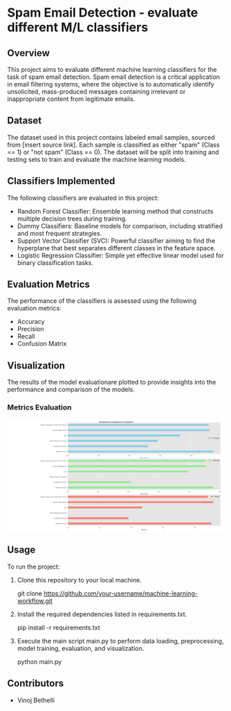 # Spam Email Detection - evaluate different M/L classifiers

## Overview
This project aims to evaluate different machine learning classifiers for the task of spam email detection. Spam email detection is a critical application in email filtering systems, where the objective is to automatically identify unsolicited, mass-produced messages containing irrelevant or inappropriate content from legitimate emails.

## Dataset
The dataset used in this project contains labeled email samples, sourced from [insert source link]. Each sample is classified as either "spam" (Class == 1) or "not spam" (Class == 0). The dataset will be split into training and testing sets to train and evaluate the machine learning models.

## Classifiers Implemented
The following classifiers are evaluated in this project:

- Random Forest Classifier: Ensemble learning method that constructs multiple decision trees during training.
- Dummy Classifiers: Baseline models for comparison, including stratified and most frequent strategies.
- Support Vector Classifier (SVC): Powerful classifier aiming to find the hyperplane that best separates different classes in the feature space.
- Logistic Regression Classifier: Simple yet effective linear model used for binary classification tasks.

## Evaluation Metrics
The performance of the classifiers is assessed using the following evaluation metrics:

- Accuracy
- Precision
- Recall
- Confusion Matrix

## Visualization

The results of the model evaluationare plotted to provide insights into the performance and comparison of the models.

### Metrics Evaluation

![Metrics Evaluation](assets\classifier_performance.png)


## Usage
To run the project:

1. Clone this repository to your local machine.

    git clone https://github.com/your-username/machine-learning-workflow.git

2. Install the required dependencies listed in requirements.txt.
    
    pip install -r requirements.txt

3. Execute the main script main.py to perform data loading, preprocessing, model training, evaluation, and visualization.

    python main.py

## Contributors
- Vinoj Bethelli


